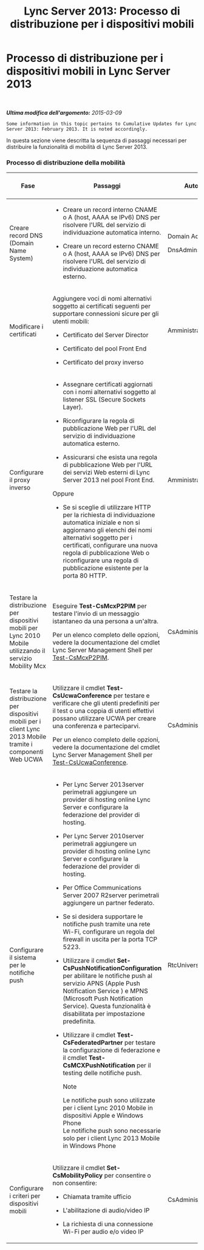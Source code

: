 ﻿---
title: 'Lync Server 2013: Processo di distribuzione per i dispositivi mobili'
TOCTitle: Processo di distribuzione per i dispositivi mobili
ms:assetid: 5a1cebda-c14b-4ff4-9c36-f7caa868160f
ms:mtpsurl: https://technet.microsoft.com/it-it/library/Hh690023(v=OCS.15)
ms:contentKeyID: 49300673
ms.date: 08/24/2015
mtps_version: v=OCS.15
ms.translationtype: HT
---

# Processo di distribuzione per i dispositivi mobili in Lync Server 2013

 

_**Ultima modifica dell'argomento:** 2015-03-09_

    Some information in this topic pertains to Cumulative Updates for Lync Server 2013: February 2013. It is noted accordingly.

In questa sezione viene descritta la sequenza di passaggi necessari per distribuire la funzionalità di mobilità di Lync Server 2013.

### Processo di distribuzione della mobilità

<table>
<colgroup>
<col style="width: 25%" />
<col style="width: 25%" />
<col style="width: 25%" />
<col style="width: 25%" />
</colgroup>
<thead>
<tr class="header">
<th>Fase</th>
<th>Passaggi</th>
<th>Autorizzazioni</th>
<th>Documentazione relativa alla distribuzione</th>
</tr>
</thead>
<tbody>
<tr class="odd">
<td><p>Creare record DNS (Domain Name System)</p></td>
<td><ul>
<li><p>Creare un record interno CNAME o A (host, AAAA se IPv6) DNS per risolvere l'URL del servizio di individuazione automatica interno.</p></li>
<li><p>Creare un record esterno CNAME o A (host, AAAA se IPv6) DNS per risolvere l'URL del servizio di individuazione automatica esterno.</p></li>
</ul></td>
<td><p>Domain Admins</p>
<p>DnsAdmins</p></td>
<td><p><a href="lync-server-2013-creating-dns-records-for-the-autodiscover-service.md">Creazione di record DNS per il servizio di individuazione automatica in Lync Server 2013</a></p></td>
</tr>
<tr class="even">
<td><p>Modificare i certificati</p></td>
<td><p>Aggiungere voci di nomi alternativi soggetto ai certificati seguenti per supportare connessioni sicure per gli utenti mobili:</p>
<ul>
<li><p>Certificato del Server Director</p></li>
<li><p>Certificato del pool Front End</p></li>
<li><p>Certificato del proxy inverso</p></li>
</ul></td>
<td><p>Amministratore locale</p></td>
<td><p><a href="lync-server-2013-modifying-certificates-for-mobility.md">Modifica dei certificati per i dispositivi mobili in Lync Server 2013</a></p></td>
</tr>
<tr class="odd">
<td><p>Configurare il proxy inverso</p></td>
<td><ul>
<li><p>Assegnare certificati aggiornati con i nomi alternativi soggetto al listener SSL (Secure Sockets Layer).</p></li>
<li><p>Riconfigurare la regola di pubblicazione Web per l'URL del servizio di individuazione automatica esterno.</p></li>
<li><p>Assicurarsi che esista una regola di pubblicazione Web per l'URL dei servizi Web esterni di Lync Server 2013 nel pool Front End.</p></li>
</ul>
<p>Oppure</p>
<ul>
<li><p>Se si sceglie di utilizzare HTTP per la richiesta di individuazione automatica iniziale e non si aggiornano gli elenchi dei nomi alternativi soggetto per i certificati, configurare una nuova regola di pubblicazione Web o riconfigurare una regola di pubblicazione esistente per la porta 80 HTTP.</p></li>
</ul></td>
<td><p>Amministratore locale</p></td>
<td><p><a href="lync-server-2013-configuring-the-reverse-proxy-for-mobility.md">Configurazione del proxy inverso per i dispositivi mobili in Lync Server 2013</a></p></td>
</tr>
<tr class="even">
<td><p>Testare la distribuzione per dispositivi mobili per Lync 2010 Mobile utilizzando il servizio Mobility Mcx</p></td>
<td><p>Eseguire <strong>Test-CsMcxP2PIM</strong> per testare l'invio di un messaggio istantaneo da una persona a un'altra.</p>
<p>Per un elenco completo delle opzioni, vedere la documentazione del cmdlet Lync Server Management Shell per <a href="test-csmcxp2pim.md">Test-CsMcxP2PIM</a>.</p></td>
<td><p>CsAdministrator</p></td>
<td><p><a href="lync-server-2013-verifying-your-mobility-deployment.md">Verifica della distribuzione per dispositivi mobili in Lync Server 2013</a></p></td>
</tr>
<tr class="odd">
<td><p>Testare la distribuzione per dispositivi mobili per i client Lync 2013 Mobile tramite i componenti Web UCWA</p></td>
<td><p>Utilizzare il cmdlet <strong>Test-CsUcwaConference</strong> per testare e verificare che gli utenti predefiniti per il test o una coppia di utenti effettivi possano utilizzare UCWA per creare una conferenza e parteciparvi.</p>
<p>Per un elenco completo delle opzioni, vedere la documentazione del cmdlet Lync Server Management Shell per <a href="test-csucwaconference.md">Test-CsUcwaConference</a>.</p></td>
<td><p>CsAdministrator</p></td>
<td><p><a href="lync-server-2013-verifying-your-mobility-deployment.md">Verifica della distribuzione per dispositivi mobili in Lync Server 2013</a></p></td>
</tr>
<tr class="even">
<td><p>Configurare il sistema per le notifiche push</p></td>
<td><ul>
<li><p>Per Lync Server 2013server perimetrali aggiungere un provider di hosting online Lync Server e configurare la federazione del provider di hosting.</p></li>
<li><p>Per Lync Server 2010server perimetrali aggiungere un provider di hosting online Lync Server e configurare la federazione del provider di hosting.</p></li>
<li><p>Per Office Communications Server 2007 R2server perimetrali aggiungere un partner federato.</p></li>
<li><p>Se si desidera supportare le notifiche push tramite una rete Wi-Fi, configurare un regola del firewall in uscita per la porta TCP 5223.</p></li>
<li><p>Utilizzare il cmdlet <strong>Set-CsPushNotificationConfiguration</strong> per abilitare le notifiche push al servizio APNS (Apple Push Notification Service ) e MPNS (Microsoft Push Notification Service). Questa funzionalità è disabilitata per impostazione predefinita.</p></li>
<li><p>Utilizzare il cmdlet <strong>Test-CsFederatedPartner</strong> per testare la configurazione di federazione e il cmdlet <strong>Test-CsMCXPushNotification</strong> per il testing delle notifiche push.</p>
<div class="alert">

> [!NOTE]
> Le notifiche push sono utilizzate per i client Lync 2010 Mobile in dispositivi Apple e Windows Phone<BR>Le notifiche push sono necessarie solo per i client Lync 2013 Mobile in Windows Phone


</div></li>
</ul></td>
<td><p>RtcUniversalServerAdmins</p></td>
<td><p><a href="lync-server-2013-configuring-for-push-notifications.md">Configurazione delle notifiche push in Lync Server 2013</a></p></td>
</tr>
<tr class="odd">
<td><p>Configurare i criteri per dispositivi mobili</p></td>
<td><p>Utilizzare il cmdlet <strong>Set-CsMobilityPolicy</strong> per consentire o non consentire:</p>
<ul>
<li><p>Chiamata tramite ufficio</p></li>
<li><p>L'abilitazione di audio/video IP</p></li>
<li><p>La richiesta di una connessione Wi-Fi per audio e/o video IP</p></li>
</ul></td>
<td><p>CsAdministrator</p></td>
<td><p><a href="lync-server-2013-configuring-mobility-policy.md">Configurazione dei criteri per dispositivi mobili in Lync Server 2013</a></p></td>
</tr>
</tbody>
</table>

